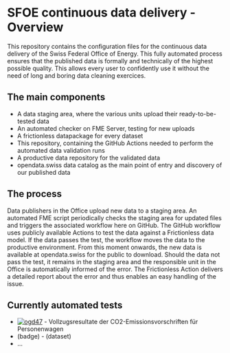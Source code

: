 # SFOE continuous data delivery - Overview
This repository contains the configuration files for the continuous data delivery of the Swiss Federal Office of Energy.
This fully automated process ensures that the published data is formally and technically of the highest possible quality. This allows every user to confidently use it without the need of long and boring data cleaning exercices.

## The main components
* A data staging area, where the various units upload their ready-to-be-tested data
* An automated checker on FME Server, testing for new uploads
* A frictionless datapackage for every dataset
* This repository, containing the GitHub Actions needed to perform the automated data validation runs
* A productive data repository for the validated data
* opendata.swiss data catalog as the main point of entry and discovery of our published data


## The process
Data publishers in the Office upload new data to a staging area. An automated FME script periodically checks the staging area for updated files and triggers the associated workflow here on GitHub.
The GitHub workflow uses publicly available Actions to test the data against a Frictionless data model. If the data passes the test, the workflow moves the data to the productive environment. From this moment onwards, the new data is available at opendata.swiss for the public to download.
Should the data not pass the test, it remains in the staging area and the responsible unit in the Office is automatically informed of the error. The Frictionless Action delivers a detailed report about the error and thus enables an easy handling of the issue.

## Currently automated tests
* [![ogd47](https://github.com/AFoletti/test_frictionless/actions/workflows/ogd47.yaml/badge.svg)](https://github.com/AFoletti/test_frictionless/actions/workflows/ogd47.yaml) - Vollzugsresultate der CO2-Emissionsvorschriften für Personenwagen
* (badge) - (dataset)
* ...
